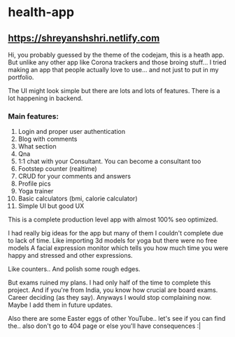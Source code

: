 # health-app

## https://shreyanshshri.netlify.com 

Hi, you probably guessed by the theme of the codejam, this is a heath app.
But unlike any other app like Corona trackers and those broing stuff... I tried making an app that people actually love to use... and not just to put in my portfolio.

The UI might look simple but there are lots and lots of features. There is a lot happening in backend.

### Main features:
1. Login and proper user authentication 
2. Blog with comments
3. What section
4. Qna 
5. 1:1 chat with your Consultant. You can become a consultant too
6. Footstep counter (realtime)
7. CRUD for your comments and answers
8. Profile pics
9. Yoga trainer
10. Basic calculators (bmi, calorie calculator)
11. Simple UI but good UX

This is a complete production level app with almost 100% seo optimized.

I had really big ideas for the app but many of them I couldn't complete due to lack of time.
Like importing 3d models for yoga but there were no free models
A facial expression monitor which tells you how much time you were happy and stressed and other expressions.

Like counters.. 
And polish some rough edges.

But exams ruined my plans. I had only half of the time to complete this project.
And if you're from India,  you know how crucial are board exams. Career deciding (as they say). Anyways I would stop complaining now. Maybe I add them in future updates.

Also there are some Easter eggs of other YouTube..  let's see if you can find the.. also don't go to 404 page or else you'll have consequences :|
